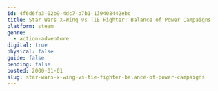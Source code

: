 ```yaml
---
id: 4f6d6fa3-02b9-4dc7-b7b1-139408442ebc
title: Star Wars X-Wing vs TIE Fighter: Balance of Power Campaigns
platform: steam
genre:
  - action-adventure
digital: true
physical: false
guide: false
pending: false
posted: 2000-01-01
slug: star-wars-x-wing-vs-tie-fighter-balance-of-power-campaigns
---
```

